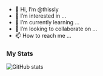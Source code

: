 - 👋 Hi, I’m @thissly
- 👀 I’m interested in ...
- 🌱 I’m currently learning ...
- 💞️ I’m looking to collaborate on ...
- 📫 How to reach me ...

### My Stats
![GitHub stats](https://github-readme-stats.vercel.app/api?username=thissly&show_icons=true&theme=radical)

